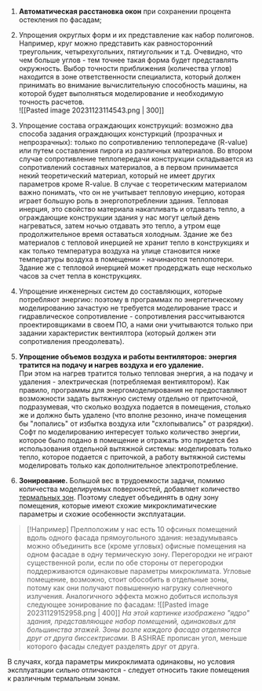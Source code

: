1) **Автоматическая расстановка окон** при сохранении процента остекления по фасадам;

2) Упрощения округлых форм и их представление как набор полигонов. Например, круг можно представить как равносторонний треугольник, четырехугольних, пятиугольник и т.д. Очевидно, что чем больше углов - тем точнее такая форма будет представлять окружность. Выбор точности приближения (количества углов) находится в зоне ответственности специалиста, который должен принимать во внимание вычислительную способность машины, на которой будет выполняться моделирование и необходимую точность расчетов.<br>![[Pasted image 20231123114543.png | 300]]

3) Упрощение состава ограждающих конструкций: возможно два способа задания ограждающих констуркций (прозрачных и непрозрачных): только по сопротивлению теплопередаче (R-value) или путем составления пирога из различных материалов. Во втором случае сопротивление теплопередачи конструкции складывается из сопротивлений составных материалов, а в первом принимается некий теоретический материал, который не имеет других параметров кроме R-value. В случае с теоретическим материалом важно понимать, что он не учитывает тепловую инерцию, которая играет большую роль в энергопотреблении здания. Тепловая инерция, это свойство материала накапливать и отдавать тепло, а ограждающие конструкции здания у нас могут целый день нагреваться, затем ночью отдавать это тепло, а утром еще продолжительное время оставаться холодным. Здание же без материалов с тепловой инерцией не хранит тепло в конструкциях и как только температура воздуха на улице становится ниже температуры воздуха в помещении - начинаются теплопотери. Здание же с тепловой инерцией может продерджать еще несколько часов за счет тепла в конструкциях.    

4) Упрощение инженерных систем до составляющих, которые потребляют энергию: поэтому в программах по энергетическому моделированию зачастую не требуется моделирование трасс и гидравлическое сопротивление - сопротивления рассчитываются проектировщиками в своем ПО, а нами они учитываются только при задании характеристик вентиялтора (который должен эти сопротивления преодолевать).

5) **Упрощение объемов воздуха и работы вентиляторов: энергия тратится на подачу и нагрев воздуха и его удаление.** <br> При этом на нагрев тратится только тепловая энергия, а на подачу и удаления - электрическая (потребляемая вентиялтором). Как правило, программы для энергомоделирования не предоставляют возможности задать вытяжную систему отдельно от приточной, подразумевая, что сколько воздуха подается в помещения, столько же и должно быть удалено (что вполне резонно, иначе помещения бы "лопались" от избытка воздуха или "схлопывались" от разрядки). Софт по моделированию интересует только количество энергии, которое было подано в помещение и отражать это придется без использования отдельной вытяжной системы: моделировать только тепло, которое подается с приточкой, а работу вытяжной системы моделировать только как дополнительное электропотребление.  

6) **Зонирование.** Большой вес  в трудоемкости задачи, помимо количества моделируемых поверхностей, добавляет количество [термальных зон](Определения#^thermalzone). Поэтому следует объединять в одну зону помещения, которые имеют схожие микроклиматические параметры и схожие особенности эксплуатации. 

> [!Например]
 > Прелположим у нас есть 10 офсиных помещений вдоль одного фасада прямоугольного здания: незадумываясь можно объединить все (кроме угловых) офисные помещения на одном фасадае в одну термическую зону. Перегородки не играют существенной роли, если по обе стороны от перегородки поддерживаются одинаковые параметры микроклимата. Угловые помещение, возможно, стоит обособить в отдельные зоны, потому как они получают повышенную нагрузку солнечного излучения. Аналогичного эффекта можно добиться используя следующее зонирование по фасадам:
  >![[Pasted image 20231129152958.png | 400]]
  >*На этой картинке изображено "ядро" здания, представляющее набор помещений, одинаковых для большинства этажей. Зоны возле каждого фасада отделяются друг от друга биссектрисами.* В ASHRAE прописан угол, меньше которого фасады следует разделять друг от друга. 

В случаях, когда параметры микроклимата одинаковы, но условия эксплуатации сильно отличаются - следует относить такие помещения к различным термальным зонам. 


